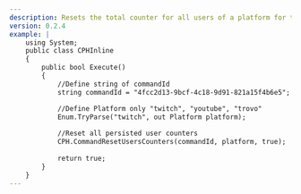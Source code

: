 ```yaml
---
description: Resets the total counter for all users of a platform for the given command, by ID
version: 0.2.4
example: |
    using System;
    public class CPHInline
    {
        public bool Execute()
        {
            //Define string of commandId
            string commandId = "4fcc2d13-9bcf-4c18-9d91-821a15f4b6e5";

            //Define Platform only "twitch", "youtube", "trovo"
            Enum.TryParse("twitch", out Platform platform);
            
            //Reset all persisted user counters
            CPH.CommandResetUsersCounters(commandId, platform, true);
            
            return true;
        }
    }
---
```

